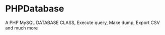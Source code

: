PHPDatabase
===========

A PHP MySQL DATABASE CLASS, Execute query, Make dump, Export CSV and much more
